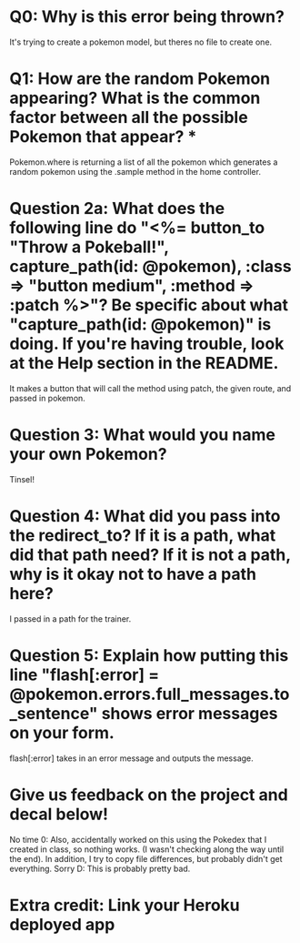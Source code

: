 # Q0: Why is this error being thrown?

It's trying to create a pokemon model, but theres no file to create one.

# Q1: How are the random Pokemon appearing? What is the common factor between all the possible Pokemon that appear? *

Pokemon.where is returning a list of all the pokemon which generates a random pokemon using the .sample method in the home controller.

# Question 2a: What does the following line do "<%= button_to "Throw a Pokeball!", capture_path(id: @pokemon), :class => "button medium", :method => :patch %>"? Be specific about what "capture_path(id: @pokemon)" is doing. If you're having trouble, look at the Help section in the README.

It makes a button that will call the method using patch, the given route, and passed in pokemon.

# Question 3: What would you name your own Pokemon?

Tinsel!

# Question 4: What did you pass into the redirect_to? If it is a path, what did that path need? If it is not a path, why is it okay not to have a path here?

I passed in a path for the trainer.

# Question 5: Explain how putting this line "flash[:error] = @pokemon.errors.full_messages.to_sentence" shows error messages on your form.

flash[:error] takes in an error message and outputs the message.

# Give us feedback on the project and decal below!

No time 0:
Also, accidentally worked on this using the Pokedex that I created in class, so nothing works. (I wasn't checking along the way until the end). In addition, I try to copy file differences, but probably didn't get everything. Sorry D: This is probably pretty bad.

# Extra credit: Link your Heroku deployed app
